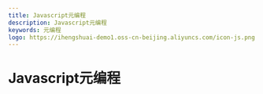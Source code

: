 ```yaml
---
title: Javascript元编程
description: Javascript元编程
keywords: 元编程
logo: https://ihengshuai-demo1.oss-cn-beijing.aliyuncs.com/icon-js.png
---
```


# Javascript元编程